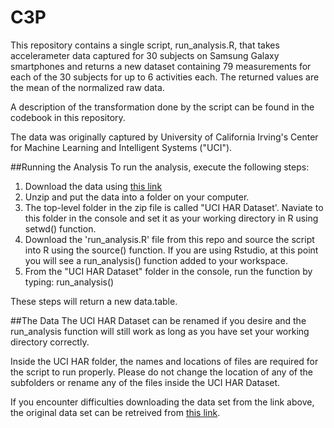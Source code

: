 # C3P
This repository contains a single script, run_analysis.R, that takes accelerameter data captured for 30 subjects on Samsung Galaxy smartphones and returns a new dataset containing 79 measurements for each of the 30 subjects for up to 6 activities each.  The returned values are the mean of the normalized raw data.

A description of the transformation done by the script can be found in the codebook in this repository.

The data was originally captured by University of California Irving's Center for Machine Learning and Intelligent Systems ("UCI").

##Running the Analysis
To run the analysis, execute the following steps:

1. Download the data using [this link](https://d396qusza40orc.cloudfront.net/getdata%2Fprojectfiles%2FUCI%20HAR%20Dataset.zip)
2. Unzip and put the data into a folder on your computer.
3. The top-level folder in the zip file is called "UCI HAR Dataset'.  Naviate to this folder in the console and set it as your working directory in R using setwd() function.
4. Download the 'run_analysis.R' file from this repo and source the script into R using the source() function.  If you are using Rstudio, at this point you will see a run_analysis() function added to your workspace.
5. From the "UCI HAR Dataset" folder in the console, run the function by typing:  run_analysis()

These steps will return a new data.table.

##The Data
The UCI HAR Dataset can be renamed if you desire and the run_analysis function will still work as long as you have set your working directory correctly.  

Inside the UCI HAR folder, the names and locations of files are required for the script to run properly.  Please do not change the location of any of the subfolders or rename any of the files inside the UCI HAR Dataset.

If you encounter difficulties downloading the data set from the link above, the original data set can be retreived from [this link](http://archive.ics.uci.edu/ml/datasets/Human+Activity+Recognition+Using+Smartphones).




